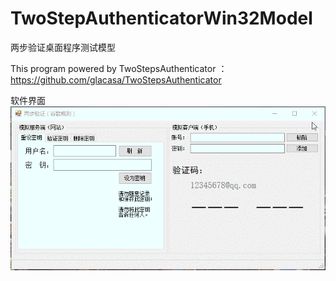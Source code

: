 # TwoStepAuthenticatorWin32Model
两步验证桌面程序测试模型

This program powered by TwoStepsAuthenticator ：https://github.com/glacasa/TwoStepsAuthenticator

软件界面
![软件界面](/界面2.gif)

